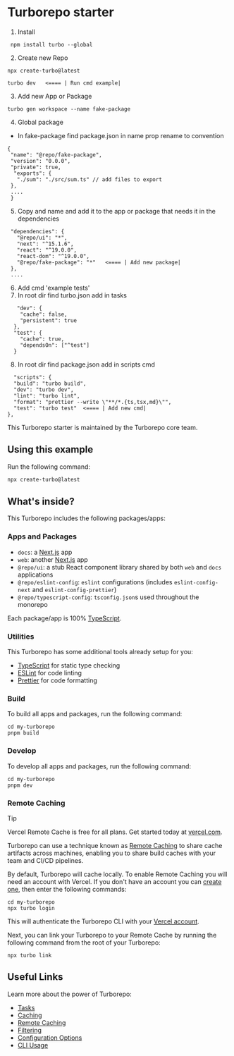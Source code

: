# Turborepo starter

1. Install

```
 npm install turbo --global
```

2. Create new Repo

```
npx create-turbo@latest

turbo dev   <==== | Run cmd example|
```

3. Add new App or Package

```
turbo gen workspace --name fake-package
```

4. Global package

- In fake-package find package.json in name prop rename to convention

```
{
 "name": "@repo/fake-package",
 "version": "0.0.0",
 "private": true,
  "exports": {
   "./sum": "./src/sum.ts" // add files to export
 },
 ....
 }
```

5. Copy and name and add it to the app or package that needs it in the dependencies

```
 "dependencies": {
   "@repo/ui": "*",
   "next": "^15.1.6",
   "react": "^19.0.0",
   "react-dom": "^19.0.0",
   "@repo/fake-package": "*"   <==== | Add new package|
 },
 ....
```

6. Add cmd 'example tests'
7. In root dir find turbo.json add in tasks

```
   "dev": {
    "cache": false,
    "persistent": true
  },
  "test": {
    "cache": true,
    "dependsOn": ["^test"]
  }
```

8. In root dir find package.json add in scripts cmd

```
  "scripts": {
  "build": "turbo build",
  "dev": "turbo dev",
  "lint": "turbo lint",
  "format": "prettier --write \"**/*.{ts,tsx,md}\"",
  "test": "turbo test"  <==== | Add new cmd|
},
```

This Turborepo starter is maintained by the Turborepo core team.

## Using this example

Run the following command:

```sh
npx create-turbo@latest
```

## What's inside?

This Turborepo includes the following packages/apps:

### Apps and Packages

- `docs`: a [Next.js](https://nextjs.org/) app
- `web`: another [Next.js](https://nextjs.org/) app
- `@repo/ui`: a stub React component library shared by both `web` and `docs` applications
- `@repo/eslint-config`: `eslint` configurations (includes `eslint-config-next` and `eslint-config-prettier`)
- `@repo/typescript-config`: `tsconfig.json`s used throughout the monorepo

Each package/app is 100% [TypeScript](https://www.typescriptlang.org/).

### Utilities

This Turborepo has some additional tools already setup for you:

- [TypeScript](https://www.typescriptlang.org/) for static type checking
- [ESLint](https://eslint.org/) for code linting
- [Prettier](https://prettier.io) for code formatting

### Build

To build all apps and packages, run the following command:

```
cd my-turborepo
pnpm build
```

### Develop

To develop all apps and packages, run the following command:

```
cd my-turborepo
pnpm dev
```

### Remote Caching

> [!TIP]
> Vercel Remote Cache is free for all plans. Get started today at [vercel.com](https://vercel.com/signup?/signup?utm_source=remote-cache-sdk&utm_campaign=free_remote_cache).

Turborepo can use a technique known as [Remote Caching](https://turbo.build/repo/docs/core-concepts/remote-caching) to share cache artifacts across machines, enabling you to share build caches with your team and CI/CD pipelines.

By default, Turborepo will cache locally. To enable Remote Caching you will need an account with Vercel. If you don't have an account you can [create one](https://vercel.com/signup?utm_source=turborepo-examples), then enter the following commands:

```
cd my-turborepo
npx turbo login
```

This will authenticate the Turborepo CLI with your [Vercel account](https://vercel.com/docs/concepts/personal-accounts/overview).

Next, you can link your Turborepo to your Remote Cache by running the following command from the root of your Turborepo:

```
npx turbo link
```

## Useful Links

Learn more about the power of Turborepo:

- [Tasks](https://turbo.build/repo/docs/core-concepts/monorepos/running-tasks)
- [Caching](https://turbo.build/repo/docs/core-concepts/caching)
- [Remote Caching](https://turbo.build/repo/docs/core-concepts/remote-caching)
- [Filtering](https://turbo.build/repo/docs/core-concepts/monorepos/filtering)
- [Configuration Options](https://turbo.build/repo/docs/reference/configuration)
- [CLI Usage](https://turbo.build/repo/docs/reference/command-line-reference)
